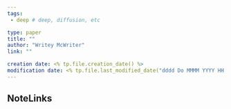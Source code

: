 ```yaml
---
tags: 
 - deep # deep, diffusion, etc

type: paper
title: ""
author: "Writey McWriter"
link: ""

creation date: <% tp.file.creation_date() %>
modification date: <% tp.file.last_modified_date("dddd Do MMMM YYYY HH:mm:ss") %>
---
```



## NoteLinks